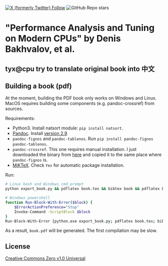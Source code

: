 [![X (formerly Twitter) Follow](https://img.shields.io/twitter/follow/dendibakh)](https://twitter.com/dendibakh)
![GitHub Repo stars](https://img.shields.io/github/stars/dendibakh/perf-book)

# "Performance Analysis and Tuning on Modern CPUs" by Denis Bakhvalov, et al.
## tyx@cpu try to translate original book into 中文

## Building a book (pdf)

At the moment, building the PDF book only works on Windows and Linux. MacOS requires building some components (e.g. pandoc-crossref) from sources.

Requirements:

 * Python3. Install natsort module: `pip install natsort`.
 * [Pandoc](https://pandoc.org/installing.html). Install [version 2.9](https://github.com/jgm/pandoc/releases/tag/2.9.2.1)
 * `pandoc-fignos` and `pandoc-tablenos`. Run `pip install pandoc-fignos pandoc-tablenos`.
 * `pandoc-crossref`. This one requires manual installation. I just downloaded the binary from [here](https://github.com/lierdakil/pandoc-crossref/releases/tag/v0.3.6.4) and copied it to the same place where `pandoc-fignos` is.
 * [MiKTeX](https://miktex.org/download). Check `Yes` for automatic package installation.

Run:
```bash
# Linux bash and Windows cmd prompt
python export_book.py && pdflatex book.tex && bibtex book && pdflatex book.tex && pdflatex book.tex

# Windows powershell
function Run-Block-With-Error($block) {
    $ErrorActionPreference="Stop"
    Invoke-Command -ScriptBlock $block
}
Run-Block-With-Error {python.exe export_book.py; pdflatex book.tex; bibtex book; pdflatex book.tex; pdflatex book.tex}
```

As a result, `book.pdf` will be generated. The first compilation may be slow.

## License

[Creative Commons Zero v1.0 Universal](LICENSE)
